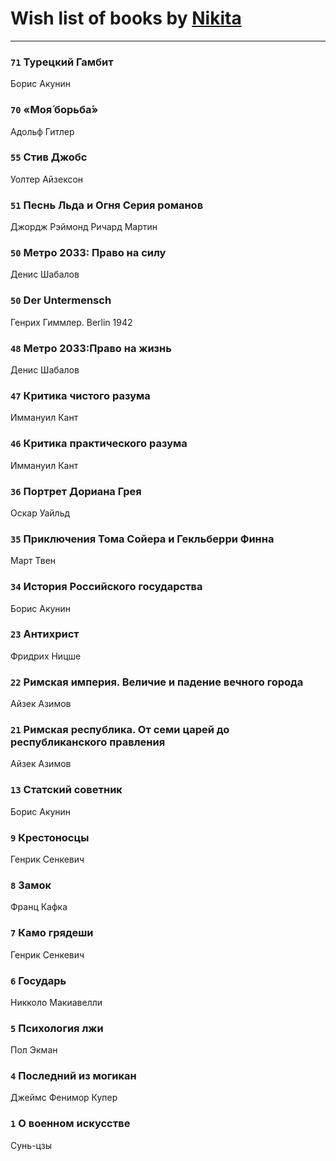 # Wish list of books by [Nikita](http://vk.com/id100684315)
---

### `71` Турецкий Гамбит
Борис Акунин

### `70` «Моя́ борьба́»
Адольф Гитлер

### `55` Стив Джобс
Уолтер Айзексон

### `51` Песнь Льда и Огня Серия романов
Джордж Рэймонд Ричард Мартин

### `50` Метро 2033: Право на силу
Денис Шабалов

### `50` Der Untermensch
Генрих Гиммлер. Berlin 1942

### `48` Метро 2033:Право на жизнь
Денис Шабалов

### `47` Критика чистого разума
Иммануил Кант

### `46` Критика практического разума
Иммануил Кант

### `36` Портрет Дориана Грея
Оскар Уайльд

### `35` Приключения Тома Сойера и Гекльберри Финна
Март Твен

### `34` История Российского государства
Борис Акунин

### `23` Антихрист
Фридрих Ницше

### `22` Римская империя. Величие и падение вечного города
Айзек Азимов

### `21` Римская республика. От семи царей до республиканского правления
Айзек Азимов

### `13` Статский советник
Борис Акунин

### `9` Крестоносцы
Генрик Сенкевич

### `8` Замок
Франц Кафка

### `7` Камо грядеши
Генрик Сенкевич

### `6` Государь
Никколо Макиавелли

### `5` Психология лжи
Пол Экман

### `4` Последний из могикан
Джеймс Фенимор Купер

### `1` О военном искусстве
Сунь-цзы

